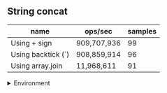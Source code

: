 ## String concat

|name|ops/sec|samples|
|-|-|-|
|Using + sign|909,707,936|99|
|Using backtick (`)|908,859,914|96|
|Using array.join|11,968,611|91|


<details>
<summary>Environment</summary>

* __Machine:__ linux x64 | 4 vCPUs | 15.2GB Mem
* __Run:__ Sat May 04 2024 01:12:25 GMT+0000 (Coordinated Universal Time)
</details>

<!--
{"environment":{"platform":"linux","arch":"x64","cpus":4,"totalMemory":15.245216369628906},"benchmarks":[{"name":"Using + sign","opsSec":909707935.7950077,"samples":6},{"name":"Using backtick (`)","opsSec":908859913.9045894,"samples":6},{"name":"Using array.join","opsSec":11968610.548231013,"samples":7}]}-->
